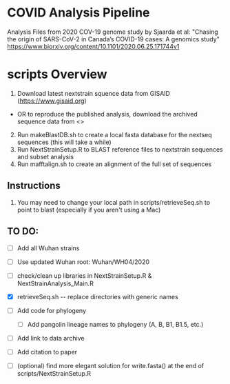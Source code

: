 # COVID Analysis Pipeline

Analysis Files from 2020 COV-19 genome study by Sjaarda et al:
"Chasing the origin of SARS-CoV-2 in Canada’s COVID-19 cases: A genomics study"
https://www.biorxiv.org/content/10.1101/2020.06.25.171744v1

# scripts Overview

1. Download latest nextstrain squence data from GISAID (https://www.gisaid.org)
  * OR to reproduce the published analysis, download the archived sequence data from <<LINK>>
2. Run makeBlastDB.sh to create a local fasta database for the nextseq sequences (this will take a while)
3. Run NextStrainSetup.R to BLAST reference files to nextstrain sequences and subset analysis
4. Run mafftalign.sh to create an alignment of the full set of sequences

## Instructions
1. You may need to change your local path in scripts/retrieveSeq.sh to point to blast (especially if you aren't using a Mac) 

## TO DO:

- [ ] Add all Wuhan strains
- [ ] Use updated Wuhan root: Wuhan/WH04/2020
- [ ] check/clean up libraries in NextStrainSetup.R & NextStrainAnalysis_Main.R
- [X] retrieveSeq.sh -- replace directories with generic names
- [ ] Add code for phylogeny
  - [ ] Add pangolin lineage names to phylogeny (A, B, B1, B1.5, etc.)
- [ ] Add link to data archive
- [ ] Add citation to paper
- [ ] (optional) find more elegant solution for write.fasta() at the end of scripts/NextStrainSetup.R
  
